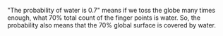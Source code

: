 "The probability of water is 0.7" means if we toss the globe many times enough, what 70% total count of the finger points is water. So, the probability also means that the 70% global surface is covered by water. 
